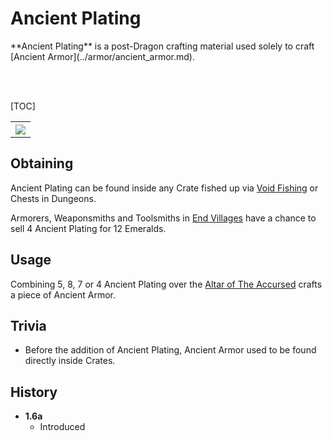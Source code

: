 # Ancient Plating
<div class="result foka-infobox-grid" markdown>
<div markdown class="foka-infobox-text">
**Ancient Plating** is a post-Dragon crafting material used solely to craft [Ancient Armor](../armor/ancient_armor.md).

<br><br>

[TOC]

</div>
<div class="foka-infobox-table">
  <table id="foka-infobox--item">
	<tr>
		<th colspan="2" class="foka-infobox--top-image"><img src="../../../assets/items/ancient_plating.png"></th>
	</tr>
</table>
</div>
</div>

## Obtaining
Ancient Plating can be found inside any Crate fished up via [Void Fishing](../../mechanics/void_fishing.md) or Chests in Dungeons.

Armorers, Weaponsmiths and Toolsmiths in [End Villages](../../structures/end_village.md) have a chance to sell 4 Ancient Plating for 12 <i class="icon-minecraft icon-minecraft-emerald"></i>Emeralds.

## Usage
Combining 5, 8, 7 or 4 Ancient Plating over the [Altar of The Accursed](../../mechanics/altar_of_the_accursed.md) crafts a piece of Ancient Armor.

## Trivia
- Before the addition of Ancient Plating, Ancient Armor used to be found directly inside Crates.

## History
- **1.6a**
    - Introduced
